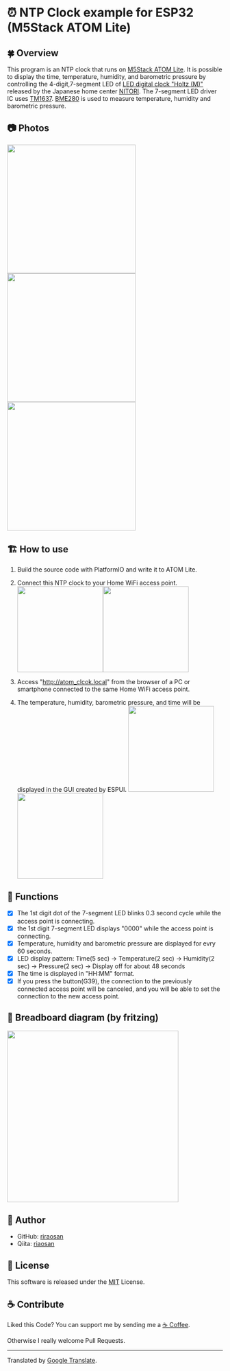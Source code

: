
# ⏰ NTP Clock example for ESP32 (M5Stack ATOM Lite)

## 🍀 Overview

This program is an NTP clock that runs on [M5Stack ATOM Lite](https://m5stack-store.myshopify.com/products/atom-lite-esp32-development-kit).
It is possible to display the time, temperature, humidity, and barometric pressure by controlling the 4-digit,7-segment LED of [LED digital clock "Holtz (M)"](https://www.nitori-net.jp/ec/product/8171416/) released by the Japanese home center [NITORI](https://www.nitori.co.jp/en/service/estore/).
The 7-segment LED driver IC uses [TM1637](https://github.com/avishorp/TM1637).
[BME280](https://github.com/adafruit/Adafruit_BME280_Library) is used to measure temperature, humidity and barometric pressure.

## 📷 Photos

<img src="https://github.com/riraosan/riraosan.github.io/blob/master/2021-03-21/IMG_1384.png?raw=true" width="300"/><img src="https://github.com/riraosan/riraosan.github.io/blob/master/2021-03-21/IMG_1382.png?raw=true" width="300"/><img src="https://github.com/riraosan/riraosan.github.io/blob/master/2021-04-07/IMG_1387.png?raw=true" width="300"/>

## 🏗️ How to use

1. Build the source code with PlatformIO and write it to ATOM Lite.
2. Connect this NTP clock to your Home WiFi access point.
   <img src="https://github.com/riraosan/riraosan.github.io/blob/master/2021-04-07/IMG_1503.png?raw=true" width="200"/><img src="https://github.com/riraosan/riraosan.github.io/blob/master/2021-04-07/IMG_1505.png?raw=true" width="200"/>

3. Access "http://atom_clcok.local" from the browser of a PC or smartphone connected to the same Home WiFi access point.
4. The temperature, humidity, barometric pressure, and time will be displayed in the GUI created by ESPUI.
   <img src="https://github.com/riraosan/riraosan.github.io/blob/master/2021-04-07/IMG_1491.png?raw=true" width="200"/><img src="https://github.com/riraosan/riraosan.github.io/blob/master/2021-04-07/IMG_1492.png?raw=true" width="200"/>

## 🤖 Functions

- [x] The 1st digit dot of the 7-segment LED blinks 0.3 second cycle while the access point is connecting.
- [x] the 1st digit 7-segment LED displays "0000" while the access point is connecting.
- [x] Temperature, humidity and barometric pressure are displayed for  evry 60 seconds.
- [x] LED display pattern: Time(5 sec) -> Temperature(2 sec) -> Humidity(2 sec) -> Pressure(2 sec) -> Display off for about 48 seconds
- [x] The time is displayed in "HH:MM" format.
- [x] If you press the button(G39), the connection to the previously connected access point will be canceled, and you will be able to set the connection to the new access point.

## 🍞 Breadboard diagram (by fritzing)

<img src="https://github.com/riraosan/riraosan.github.io/blob/master/2021-04-04/ESP32_ATOM_Lite_TM1637_NTP_Clock_%E3%83%96%E3%83%AC%E3%83%83%E3%83%89%E3%83%9C%E3%83%BC%E3%83%89.png?raw=true" width="400"/>

## 👤 Author

- GitHub: [riraosan](https://github.com/riraosan)
- Qiita: [riaosan](https://qiita.com/riraosan)

## 📝 License

This software is released under the [MIT](https://github.com/riraosan/ESP32_ntp_clock/blob/main/LICENSE) License.

## ☕ Contribute

Liked this Code? You can support me by sending me a [☕ Coffee](https://paypal.me/riraosan?locale.x=ja_JP).

Otherwise I really welcome Pull Requests.

---

Translated by [Google Translate](https://translate.google.co.jp/).
